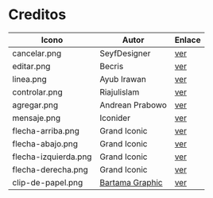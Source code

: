 # Creditos

| Icono | Autor | Enlace |
| --- | --- | --- |
| cancelar.png | SeyfDesigner | [ver](https://www.flaticon.es/autores/seyfdesigner) |
| editar.png | Becris | [ver](https://www.flaticon.es/autores/becris) |
| linea.png | Ayub Irawan | [ver](https://www.flaticon.es/autores/ayub-irawan) |
| controlar.png | Riajulislam | [ver](https://www.flaticon.es/autores/riajulislam) |
| agregar.png | Andrean Prabowo | [ver](https://www.flaticon.es/autores/andrean-prabowo) |
| mensaje.png | Iconider | [ver](https://www.flaticon.es/autores/iconider) |
| flecha-arriba.png | Grand Iconic | [ver](https://www.flaticon.es/autores/grand-iconic) |
| flecha-abajo.png | Grand Iconic | [ver](https://www.flaticon.es/autores/grand-iconic) |
| flecha-izquierda.png | Grand Iconic | [ver](https://www.flaticon.es/autores/grand-iconic) |
| flecha-derecha.png | Grand Iconic | [ver](https://www.flaticon.es/autores/grand-iconic) |
| clip-de-papel.png | [Bartama Graphic](https://www.flaticon.es/autores/bartama-graphic) | [ver](https://www.flaticon.es/icono-gratis/clip-de-papel_3526078?term=clip&page=1&position=60&origin=search&related_id=3526078) |